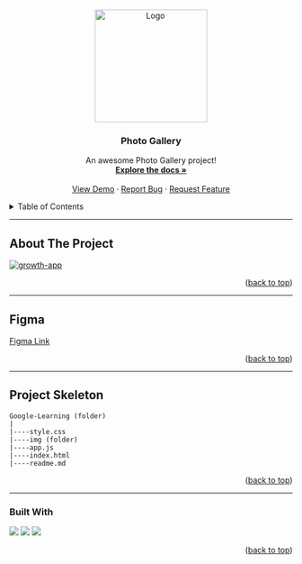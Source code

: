 <a name="readme-top"></a>

 
<!-- PROJECT LOGO -->
<br />
<div align="center">
  <a href="https://github.com/ibrsec/photo-gallery/">
    <img src="img/logo.png" alt="Logo" width="200" >
  </a>

  <h3 align="center">Photo Gallery</h3>

  <p align="center">
    An awesome Photo Gallery project!
    <br />
    <a href="https://github.com/ibrsec/photo-gallery"><strong>Explore the docs »</strong></a>
    <br />
    <br />
    <a href="https://photo-gallery-nu.vercel.app/">View Demo</a>
    ·
    <a href="https://github.com/ibrsec/photo-gallery/issues">Report Bug</a>
    ·
    <a href="https://github.com/ibrsec/photo-gallery/issues">Request Feature</a>
  </p>
</div>



<!-- TABLE OF CONTENTS -->
<details>
  <summary>Table of Contents</summary>
  <ol>
    <li><a href="#about-the-project">About The Project</a></li>
     <li><a href="#figma">Figma</a></li>
     <li><a href="#project-skeleton">Project Skeleton</a></li>
     <li><a href="#built-with">Built With</a></li>
    <!-- <li>
      <a href="#getting-started">Getting Started</a>
      <ul>
        <li><a href="#prerequisites">Prerequisites</a></li>
        <li><a href="#installation">Installation</a></li>
      </ul>
    </li>
    <li><a href="#usage">Usage</a></li>
    <li><a href="#roadmap">Roadmap</a></li>
    <li><a href="#contributing">Contributing</a></li>
    <li><a href="#license">License</a></li>
    <li><a href="#contact">Contact</a></li>
    <li><a href="#acknowledgments">Acknowledgments</a></li> -->
  </ol>
</details>


---

<!-- ABOUT THE PROJECT -->
## About The Project

[![growth-app](./img/p.gif)](https://photo-gallery-nu.vercel.app/)



<p align="right">(<a href="#readme-top">back to top</a>)</p>

---

## Figma 

<a href="https://www.figma.com/file/c4vgxWwb3inlBkQWCADX3R/Photo-Gallery?type=design&node-id=0%3A1&mode=design&t=eRzy0bEfdAECBA27-1">Figma Link</a>

<p align="right">(<a href="#readme-top">back to top</a>)</p>


---

## Project Skeleton 

```
Google-Learning (folder)
|
|----style.css       
|----img (folder)  
|----app.js            
|----index.html
|----readme.md
```

<p align="right">(<a href="#readme-top">back to top</a>)</p>

---

### Built With


<!-- https://dev.to/envoy_/150-badges-for-github-pnk  search skills-->

 <img src="https://img.shields.io/badge/HTML-239120?style=for-the-badge&logo=html5&logoColor=white">
 <img src="https://img.shields.io/badge/CSS-239120?&style=for-the-badge&logo=css3&logoColor=white&color=red"> 
 <img src="https://img.shields.io/badge/JavaScript-F7DF1E?style=for-the-badge&logo=javascript&logoColor=black"> 




<p align="right">(<a href="#readme-top">back to top</a>)</p>




